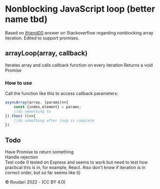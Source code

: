 
# Nonblocking JavaScript loop (better name tbd)

Based on [jfriend00](https://stackoverflow.com/questions/10344498/best-way-to-iterate-over-an-array-without-blocking-the-ui) answer on Stackoverflow regarding nonblocking array iteration. Edited to support promises.

## arrayLoop(array, callback)

Iterates array and calls callback function on every iteration
Returns a void Promise

### How to use

Call the function like this to access callback parameters:

```js
asyncArray(array, (params)=>{
    const {index,element} = params;
    //do something to 
}).then( ()=>{
    //do something after loop is complete
})
```

## Todo
Have Promise to return something<br>
Handle rejection<br>
Test code (I tested on Express and seems to work but need to test how practical this is in, for example, React. Also don't know if iteration is in correct order, but so far seems like it)<br>


&copy; Roudari 2022 - (CC BY 4.0)
